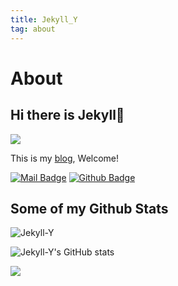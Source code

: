```yaml
---
title: Jekyll_Y
tag: about
---
```

# About

## Hi there is Jekyll👋

<img src="https://ghchart.rshah.org/F19EC2/Jekyll-Y" />

This is my [blog](https://jekyll-y.github.io/), Welcome!

[![Mail Badge](https://img.shields.io/badge/-2899309225@qq.com-c14438?style=flat&logo=Gmail&logoColor=white&link=mailto:2899309225@qq.com)](mailto:2899309225@qq.com)
[![Github Badge](https://img.shields.io/badge/-Jekyll-grey?style=flat&logo=github&logoColor=white&link=https://github.com/Jekyll-Y/)](https://www.github.com/Jekyll-Y/)

## Some of my Github Stats
<p align=left> <img src=https://komarev.com/ghpvc/?username=Jekyll-Y alt=Jekyll-Y /> </p>

<p align=left> <img src=https://github-readme-stats.vercel.app/api?username=Jekyll-Y&show_icons=true&theme=dracula alt="Jekyll-Y's GitHub stats" /> </p>

<p align=left> <img src=https://github-readme-stats.vercel.app/api/top-langs/?username=Jekyll-Y&layout=compact /> </p>

